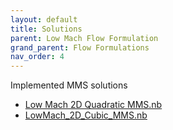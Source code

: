 ```yaml
---
layout: default
title: Solutions
parent: Low Mach Flow Formulation
grand_parent: Flow Formulations
nav_order: 4
---
```


Implemented MMS solutions
- [Low Mach 2D Quadratic MMS.nb]({{site.url}}{{site.baseurl}}/content/formulations/lowMachFlow/solutions/LowMach_2D_Quadratic_MMS.nb)
- [LowMach_2D_Cubic_MMS.nb]({{site.url}}{{site.baseurl}}/content/formulations/lowMachFlow/solutions/LowMach_2D_Cubic_MMS.nb)